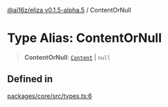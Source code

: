 [@ai16z/eliza v0.1.5-alpha.5](../index.md) / ContentOrNull

# Type Alias: ContentOrNull

> **ContentOrNull**: [`Content`](../interfaces/Content.md) \| `null`

## Defined in

[packages/core/src/types.ts:6](https://github.com/roschler/eliza/blob/main/packages/core/src/types.ts#L6)
